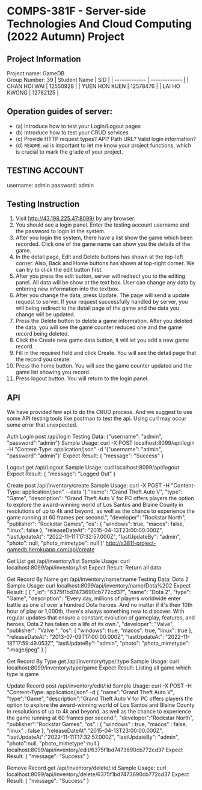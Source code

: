 # COMPS-381F - Server-side Technologies And Cloud Computing (2022 Autumn) Project

## Project Information
Project name: GameDB \
Group Number: 39
| Student Name | SID |
| ------------- | ------------- |
| CHAN HOI WAI  | 12550928 |
| YUEN HON KUEN | 12578476 |
| LAI HO KWONG  | 12782125 |

## Operation guides of server:
* (a) Introduce how to test your Login/Logout pages
* (b) Introduce how to test your CRUD services
* (c) Provide HTTP request types? API? Path URL? Valid login information?
* (d) `README.md` is important to let me know your project functions, which is crucial to mark the grade of your project.

## TESTING ACCOUNT
username: admin
password: admin

## Testing Instruction
1. Visit http://43.198.225.47:8099/ by any browser.
2. You should see a login panel. Enter the testing account username and the password to login in the system.
3. After you login the system, there have a list show the game which been recorded. Click one of the game name can show you the details of the game.
4. In the detail page, Edit and Delete buttons has shown at the top-left corner. Also, Back and Home buttons has shown at top-right corner. We can try to click the edit button first.
5. After you press the edit button, server will redirect you to the editing panel. All data will be show at the text box. User can change any data by entering new information into the textbox. 
6. After you change the data, press Update. The page will send a update request to server. If your request successfully handled by server, you will being redirect to the detail page of the game and the data you change will be updated.
7. Press the Delete button to delete a game information. After you deleted the data, you will see the game counter reduced one and the game record being deleted.
8. Click the Create new game data button, it will let you add a new game record.
9. Fill in the required field and click Create. You will see the detail page that the record you create.
10. Press the home button. You will see the game counter updated and the game list showing you record.
11. Press logout button. You will return to the login panel.

## API
We have provided few api to do the CRUD process. And we suggest to use some API testing tools like postman to test the api. Using curl may occur some error that unexpected.

Auth
Login
post /api/login 
Testing Data: {"username": "admin", "password":"admin"}
Sample Usage: 
curl -X POST localhost:8099/api/login -H "Content-Type: application/json" -d '{"username": "admin", "password":"admin"}'
Expect Result:
{
    "message": "Success"
}

Logout
get /api/Logout
Sample Usage: 
curl localhost:8099/api/logout
Expect Result:
{
    "message": "Logged Out"
}

Create
post /api/inventory/create
Sample Usage:
curl -X POST -H "Content-Type: application/json" --data '{
    "name": "Grand Theft Auto V",
    "type": "Game",
    "description": "Grand Theft Auto V for PC offers players the option to explore the award-winning world of Los Santos and Blaine County in resolutions of up to 4k and beyond, as well as the chance to experience the game running at 60 frames per second.",
    "developer": "Rockstar North",
    "publisher": "Rockstar Games",
    "os": {
        "windows": true,
        "macos": false,
        "linux": false
    },
    "releaseDateAt": "2015-04-13T23:00:00.000Z",
    "lastUpdateAt": "2022-11-11T17:32:57.000Z",
    "lastUpdateBy": "admin",
    "photo": null,
    "photo_mimetype": null
}' http://s381f-project-gamedb.herokuapp.com/api/create


Get List
get /api/inventory/list
Sample Usage:
curl localhost:8099/api/inventory/list
Expect Result:
Return all data

Get Record By Name
get /api/inventory/name/:name 
Testing Data: Dota 2
Sample Usage:
curl localhost:8099/api/inventory/name/Dota%202
Expect Result:
[
    {
        "_id": "6375f1bd7473690cb772cd37",
        "name": "Dota 2",
        "type": "Game",
        "description": "Every day, millions of players worldwide enter battle as one of over a hundred Dota heroes. And no matter if it's their 10th hour of play or 1,000th, there's always something new to discover. With regular updates that ensure a constant evolution of gameplay, features, and heroes, Dota 2 has taken on a life of its own.",
        "developer": "Valve",
        "publisher": "Valve ",
        "os": {
            "windows": true,
            "macos": true,
            "linux": true
        },
        "releaseDateAt": "2013-07-09T17:00:00.000Z",
        "lastUpdateAt": "2022-11-18T17:59:49.053Z",
        "lastUpdateBy": "admin",
        "photo": 
        "photo_mimetype": "image/jpeg"
    }
]

Get Record By Type
get /api/inventory/type/:type
Sample Usage: 
curl localhost:8099/inventory/type/game
Expect Result:
Listing all game which type is game

Update Record
post /api/inventory/edit/:id
Sample Usage:
curl -X POST -H "Content-Type: application/json" -d 
{
      "name":"Grand Theft Auto V",
      "type":"Game",
      "description":"Grand Theft Auto V for PC offers players the option to explore the award-winning world of Los Santos and Blaine County in resolutions of up to 4k and beyond, as well as the chance to experience the game running at 60 frames per second.",
      "developer":"Rockstar North",
      "publisher":"Rockstar Games",
      "os" : {
         "windows" : true,
         "macos" : false,
         "linux" : false
      },
      "releaseDateAt":"2015-04-13T23:00:00.000Z",
      "lastUpdateAt":"2022-11-11T17:32:57.000Z",
      "lastUpdateBy": "admin",
      "photo":null,
      "photo_mimetype":null
   } 
   localhost:8099/api/inventory/edit/6375f1bd7473690cb772cd37
Expect Result:
{
    "message": "Success"
}

Remove Record
get /api/inventory/delete/:id
Sample Usage:
curl localhost:8099/api/inventory/delete/6375f1bd7473690cb772cd37
Expect Result:
{
    "message": "Success"
}
